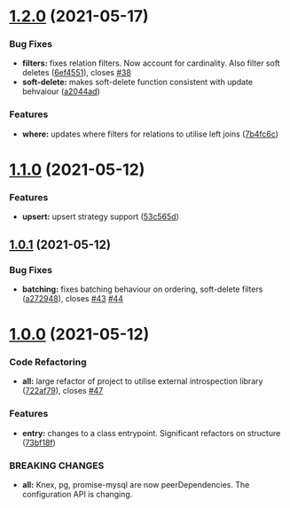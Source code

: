 # [1.2.0](https://github.com/MattGson/Gybson/compare/v1.1.0...v1.2.0) (2021-05-17)


### Bug Fixes

* **filters:** fixes relation filters. Now account for cardinality. Also filter soft deletes ([6ef4551](https://github.com/MattGson/Gybson/commit/6ef45516146ef100a3e999dc505119b0c7f36dd5)), closes [#38](https://github.com/MattGson/Gybson/issues/38)
* **soft-delete:** makes soft-delete function consistent with update behvaiour ([a2044ad](https://github.com/MattGson/Gybson/commit/a2044ad42092650e4f2046f97a3d838eaf895c88))


### Features

* **where:** updates where filters for relations to utilise left joins ([7b4fc6c](https://github.com/MattGson/Gybson/commit/7b4fc6ca3cfd74a4a7a22c77967b9be10f4efc94))

# [1.1.0](https://github.com/MattGson/Gybson/compare/v1.0.1...v1.1.0) (2021-05-12)


### Features

* **upsert:** upsert strategy support ([53c565d](https://github.com/MattGson/Gybson/commit/53c565d0f8beeb3f2e8a7fc4c2a7932b5be1553e))

## [1.0.1](https://github.com/MattGson/Gybson/compare/v1.0.0...v1.0.1) (2021-05-12)


### Bug Fixes

* **batching:** fixes batching behaviour on ordering, soft-delete filters ([a272948](https://github.com/MattGson/Gybson/commit/a272948c6219bed04197397d03ecec12c6e304ed)), closes [#43](https://github.com/MattGson/Gybson/issues/43) [#44](https://github.com/MattGson/Gybson/issues/44)

# [1.0.0](https://github.com/MattGson/Gybson/compare/v0.8.0...v1.0.0) (2021-05-12)


### Code Refactoring

* **all:** large refactor of project to utilise external introspection library ([722af79](https://github.com/MattGson/Gybson/commit/722af7973ab7ba0e875b2773fb92203af9b7a9fc)), closes [#47](https://github.com/MattGson/Gybson/issues/47)


### Features

* **entry:** changes to a class entrypoint. Significant refactors on structure ([73bf18f](https://github.com/MattGson/Gybson/commit/73bf18f4f3447fa6cfc5878d22348fbb3643bab6))


### BREAKING CHANGES

* **all:** Knex, pg, promise-mysql are now peerDependencies. The configuration API is
changing.
